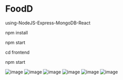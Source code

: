 # FoodD
using-NodeJS-Express-MongoDB-React

npm install

 npm start

cd frontend

npm start

![image](https://user-images.githubusercontent.com/75263925/175645738-4c56babd-f6dd-4a02-b4bc-34279bcc50d3.png)
![image](https://user-images.githubusercontent.com/75263925/175645844-46521413-f568-4a85-bb26-cb6dcb522ed1.png)
![image](https://user-images.githubusercontent.com/75263925/175645921-bb05f448-d631-4fa3-99f6-2cd4aeb2cd89.png)
![image](https://user-images.githubusercontent.com/75263925/175645981-b482ceb3-a212-413a-ace5-9fcbdb1a32ec.png)
![image](https://user-images.githubusercontent.com/75263925/175646202-c1971902-0eed-46f5-aef1-fb7380a9c734.png)
![image](https://user-images.githubusercontent.com/75263925/175646293-efc89f92-24e5-4690-a168-a88fe736e69c.png)

